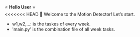 :star: **Hello User** :star: <br/>
<<<<<<< HEAD
:red_circle: Welcome to the Motion Detector! Let’s start. <br/>
- w1,w2,...: is the taskes of every week.  <br/>
- 'main.py' is the combination file of all week tasks.
